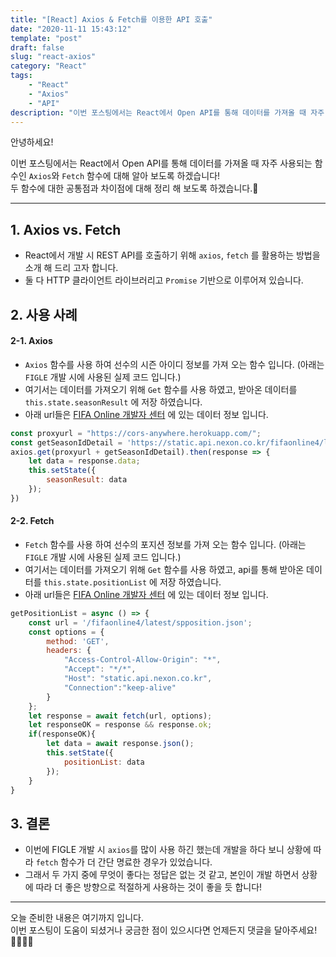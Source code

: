 ```yaml
---
title: "[React] Axios & Fetch를 이용한 API 호출"
date: "2020-11-11 15:43:12"
template: "post"
draft: false
slug: "react-axios"
category: "React"
tags:
    - "React"
    - "Axios"
    - "API"
description: "이번 포스팅에서는 React에서 Open API를 통해 데이터를 가져올 때 자주 사용되는 함수인 `Axios`와 `Fetch` 함수에 대해 알아 보도록 하겠습니다!"
---
```


안녕하세요!  

이번 포스팅에서는 React에서 Open API를 통해 데이터를 가져올 때 자주 사용되는 함수인 `Axios`와 `Fetch` 함수에 대해 알아 보도록 하겠습니다!  
두 함수에 대한 공통점과 차이점에 대해 정리 해 보도록 하겠습니다.🤔

-----

## 1. Axios vs. Fetch 
- React에서 개발 시 REST API를 호출하기 위해 `axios`, `fetch` 를 활용하는 방법을 소개 해 드리 고자 합니다.
- 둘 다 HTTP 클라이언트 라이브러리고 `Promise` 기반으로 이루어져 있습니다.


## 2. 사용 사례

#### 2-1. Axios
- `Axios` 함수를 사용 하여 선수의 시즌 아이디 정보를 가져 오는 함수 입니다. (아래는 `FIGLE` 개발 시에 사용된 실제 코드 입니다.)
- 여기서는 데이터를 가져오기 위해 `Get` 함수를 사용 하였고, 받아온 데이터를 `this.state.seasonResult` 에 저장 하였습니다.
- 아래 url들은 [FIFA Online 개발자 센터](https://developers.nexon.com/fifaonline4/apiList) 에 있는 데이터 정보 입니다.

```javascript
const proxyurl = "https://cors-anywhere.herokuapp.com/";
const getSeasonIdDetail = 'https://static.api.nexon.co.kr/fifaonline4/latest/seasonid.json';
axios.get(proxyurl + getSeasonIdDetail).then(response => {
    let data = response.data;
    this.setState({
        seasonResult: data
    });
})
```


#### 2-2. Fetch
- `Fetch` 함수를 사용 하여 선수의 포지션 정보를 가져 오는 함수 입니다. (아래는 `FIGLE` 개발 시에 사용된 실제 코드 입니다.)
- 여기서는 데이터를 가져오기 위해 `Get` 함수를 사용 하였고, api를 통해 받아온 데이터를 `this.state.positionList` 에 저장 하였습니다. 
- 아래 url들은 [FIFA Online 개발자 센터](https://developers.nexon.com/fifaonline4/apiList) 에 있는 데이터 정보 입니다. 

```javascript
getPositionList = async () => {
    const url = '/fifaonline4/latest/spposition.json';
    const options = {
        method: 'GET',
        headers: {
            "Access-Control-Allow-Origin": "*",
            "Accept": "*/*",
            "Host": "static.api.nexon.co.kr",
            "Connection":"keep-alive"
        }
    };
    let response = await fetch(url, options);
    let responseOK = response && response.ok;
    if(responseOK){
        let data = await response.json();
        this.setState({
            positionList: data
        });
    }
}
```


## 3. 결론
- 이번에 FIGLE 개발 시 `axios`를 많이 사용 하긴 했는데 개발을 하다 보니 상황에 따라 `fetch` 함수가 더 간단 명료한 경우가 있었습니다.
- 그래서 두 가지 중에 무엇이 좋다는 정답은 없는 것 같고, 본인이 개발 하면서 상황에 따라 더 좋은 방향으로 적절하게 사용하는 것이 좋을 듯 합니다!

-----

오늘 준비한 내용은 여기까지 입니다.  
이번 포스팅이 도움이 되셨거나 궁금한 점이 있으시다면 언제든지 댓글을 달아주세요!🙋🏻‍♀️✨    

   
